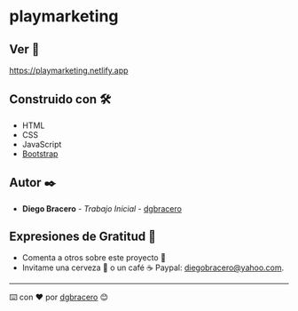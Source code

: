 # playmarketing

## Ver 🚀

https://playmarketing.netlify.app

## Construido con 🛠️
* HTML
* CSS
* JavaScript
* [Bootstrap](https://developers.giphy.com/)

## Autor ✒️

* **Diego Bracero** - *Trabajo Inicial* - [dgbracero](https://github.com/dgbracero)

## Expresiones de Gratitud 🎁

* Comenta a otros sobre este proyecto 📢
* Invitame una cerveza 🍺 o un café ☕ Paypal: diegobracero@yahoo.com. 

---
⌨️ con ❤️ por [dgbracero](https://github.com/dgbracero) 😊

